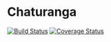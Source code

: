 # Chaturanga
[![Build Status](https://secure.travis-ci.org/henrydrichardson/Chaturanga.png?branch=master)](https://travis-ci.org/henrydrichardson/Chaturanga)
[![Coverage Status](https://coveralls.io/repos/henrydrichardson/Chaturanga/badge.svg?branch=master)](https://coveralls.io/r/henrydrichardson/Chaturanga/?branch=master)
